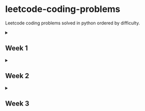 # leetcode-coding-problems

Leetcode coding problems solved in python ordered by difficulty.

<details>
  <summary><h2>Week 1</h2></summary>
  

1. Two Sum
(Easy)

2. Valid Parentheses
(Easy)

3. Merge Two Sorted Lists
(Easy)

4. Best Time to Buy and Sell Stock
(Easy)

5. Valid Palindrome
(Easy)

6. Invert Binary Tree
(Easy)

7. Valid Anagram
(Easy)

8. Binary Search
(Easy)

9. Flood Fill
(Easy)

10. Lowest Common Ancestor of a Binary Search Tree
(Easy)

11. Balanced Binary Tree
(Easy)

12. Linked List Cycle
(Easy)
  
</details>

<details>
  <summary><h2>Week 2</h2></summary>

1. Implement Queue using Stacks
(Easy)

2. First Bad Version
(Easy)

3. Ransom Note
(Easy)

4. Climbing Stairs
(Easy)
  
5. Longest Palindrome
(Easy)
  
6. Reverse Linked List
(Easy)
  
7. Majority Element
(Easy)
  
8. Add Binary
(Easy)
  
9. Diameter of Binary Tree
(Easy)
  
10. Middle of the Linked List
(Easy)

</details>  

<details>
  <summary><h2>Week 3</h2></summary>

1. Maximum Depth of Binary Tree
(Easy)

2. Contains Duplicate
(Easy)

3. Roman to Integer
(Easy)

4. Maximum Subarray
(Medium)

5. Meeting Rooms
(Medium)

6. Insert Interval
(Medium)

7. 01 Matrix
(Medium)

8. K CLosest Points to Origin
(Medium)

9. Longest Substring Without Repeating Characters
(Medium)
